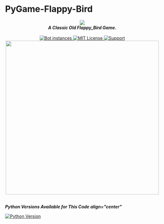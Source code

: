 
# PyGame-Flappy-Bird

<div align="center">
  <img src="https://i.imgur.com/iLGalCJ.png" align="center">
  <br>
  <strong><i>A Classic Old Flappy_Bird Game.</i></strong>
  <br>
  <br>

<a href="https://github.com/b0tdev/PyGame-Flappy-Bird/">	
    <img src="https://api.modmail.tk/badges/instances.svg" alt="Bot instances">	
  </a>

<a href="https://github.com/b0tdev/PyGame-Flappy-Bird/blob/master/LICENSE">
    <img src="https://img.shields.io/badge/license-agpl-e74c3c.svg?style=for-the-badge" alt="MIT License">
  </a>

<a href="https://discord.gg/uu6W23B">
    <img src="https://img.shields.io/discord/515071617815019520.svg?style=for-the-badge&colorB=7289DA" alt="Support">
  </a>

<br>
<img src='http://i.imgur.com/RZFFuJW.png' align='center' width=500>
</div>

<br>

<strong><i>Python Versions Available for This Code align="center"</i></strong>

<a href="https://pypi.python.org/pypi/discord.py">
    <img src="https://img.shields.io/pypi/pyversions/discord.py.svg" alt="Python Version">
  </a>
